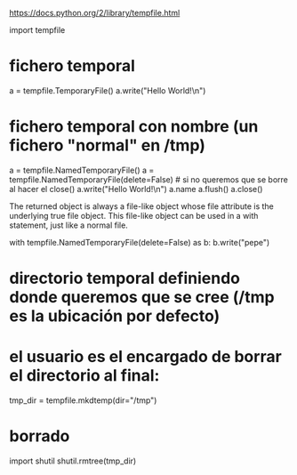 https://docs.python.org/2/library/tempfile.html

import tempfile

# fichero temporal
a = tempfile.TemporaryFile()
a.write("Hello World!\n")

# fichero temporal con nombre (un fichero "normal" en /tmp)
a = tempfile.NamedTemporaryFile()
a = tempfile.NamedTemporaryFile(delete=False) # si no queremos que se borre al hacer el close()
a.write("Hello World!\n")
a.name
a.flush()
a.close()

The returned object is always a file-like object whose file attribute is the underlying true file object. This file-like object can be used in a with statement, just like a normal file.

with tempfile.NamedTemporaryFile(delete=False) as b:
  b.write("pepe")





# directorio temporal definiendo donde queremos que se cree (/tmp es la ubicación por defecto)
# el usuario es el encargado de borrar el directorio al final:
tmp_dir = tempfile.mkdtemp(dir="/tmp")

# borrado
import shutil
shutil.rmtree(tmp_dir)
